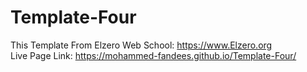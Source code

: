 # Template-Four
This Template From Elzero Web School: https://www.Elzero.org <br>
Live Page Link: https://mohammed-fandees.github.io/Template-Four/

